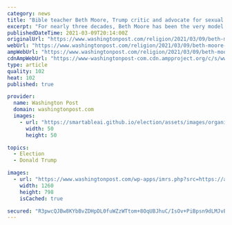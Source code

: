 ```yaml
---
category: news
title: "Bible teacher Beth Moore, Trump critic and advocate for sexual abuse victims, splits with Southern Baptist Convention"
excerpt: "For nearly three decades, Beth Moore has been the very model of a modern Southern Baptist. She loves Jesus and the Bible and has dedicated her life to teaching others why they need both of them in their lives."
publishedDateTime: 2021-03-09T20:14:00Z
originalUrl: "https://www.washingtonpost.com/religion/2021/03/09/beth-moore-lifeway-southern-baptist-split/"
webUrl: "https://www.washingtonpost.com/religion/2021/03/09/beth-moore-lifeway-southern-baptist-split/"
ampWebUrl: "https://www.washingtonpost.com/religion/2021/03/09/beth-moore-lifeway-southern-baptist-split/?outputType=amp"
cdnAmpWebUrl: "https://www-washingtonpost-com.cdn.ampproject.org/c/s/www.washingtonpost.com/religion/2021/03/09/beth-moore-lifeway-southern-baptist-split/?outputType=amp"
type: article
quality: 102
heat: 102
published: true

provider:
  name: Washington Post
  domain: washingtonpost.com
  images:
    - url: "https://smartableai.github.io/election/assets/images/organizations/washingtonpost.com-50x50.jpg"
      width: 50
      height: 50

topics:
  - Election
  - Donald Trump

images:
  - url: "https://www.washingtonpost.com/wp-apps/imrs.php?src=https://arc-anglerfish-washpost-prod-washpost.s3.amazonaws.com/public/J2WM7QCX2FBSRING2TDYMIJI7M.JPG&w=1440"
    width: 1260
    height: 798
    isCached: true

secured: "R3pwcQJBw8KYbBvZDHpDL0fuWZzWTtom+8OqUBJhuC/IsOv+PiBpsn9dLMJvEC+3AcYYPjXjkK8SfVw8cWgiEN3U+JlfqS8Ydo7RPTHNfk/E7B8qYz4RG+MC2feQaXu2RL6cZowJmHN4hY4WDlWn5Xd/ny0TDObRmZ1FzB8V3r3xkq2rlWY59QWog58ABWlyp590tZQRg+82a5JM2aniSQHxYfZOMndU+JaaKh6/otu4TLGmMu+jCuujVlaNE6Vmioj1sRGYJkNwuPCq+/n3z2+IzixscDVXjH54qZbRwqOMBz+e8gVzdn4j652KpWzzCjyLMQ+oS4nAFgfhJ9+GrSzn7lxUbwEYyWM3CZGlRlM=;3UMiSHyYiNiSq7YJU/ql9A=="
---
```


